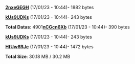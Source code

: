 [**2nxeGEGH**](/data/2nxeGEGH.txt) (17/01/23 - 10:44)- 1882 bytes

[**kUs9UDKs**](/data/kUs9UDKs.txt) (17/01/23 - 10:44)- 243 bytes

**Total Datas**: 4901[**nCGcn6Xb**](/data/nCGcn6Xb.txt) (17/01/23 - 10:44)- 390 bytes

[**kUs9UDKs**](/data/kUs9UDKs.txt) (17/01/23 - 10:44)- 243 bytes

[**HfUw6RJe**](/data/HfUw6RJe.txt) (17/01/23 - 10:44)- 1472 bytes



**Total Size**: 30.18 MB / 30.2 MB